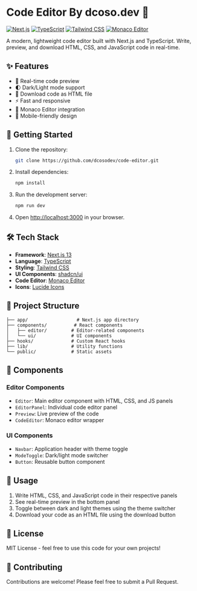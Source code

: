 # Code Editor By dcoso.dev 🚀

[![Next.js](https://img.shields.io/badge/Next.js-13-black?logo=next.js)](https://nextjs.org/)
[![TypeScript](https://img.shields.io/badge/TypeScript-5-blue?logo=typescript)](https://www.typescriptlang.org/)
[![Tailwind CSS](https://img.shields.io/badge/Tailwind-3-38B2AC?logo=tailwind-css)](https://tailwindcss.com/)
[![Monaco Editor](https://img.shields.io/badge/Monaco-0.45-027ACC?logo=visual-studio-code)](https://microsoft.github.io/monaco-editor/)

A modern, lightweight code editor built with Next.js and TypeScript. Write, preview, and download HTML, CSS, and JavaScript code in real-time.


## ✨ Features

- 🎨 Real-time code preview
- 🌓 Dark/Light mode support
- 💾 Download code as HTML file
- ⚡ Fast and responsive
- 🎯 Monaco Editor integration
- 📱 Mobile-friendly design

## 🚀 Getting Started

1. Clone the repository:
   ```bash
   git clone https://github.com/dcosodev/code-editor.git
   ```

2. Install dependencies:
   ```bash
   npm install
   ```

3. Run the development server:
   ```bash
   npm run dev
   ```

4. Open [http://localhost:3000](http://localhost:3000) in your browser.

## 🛠️ Tech Stack

- **Framework**: [Next.js 13](https://nextjs.org/)
- **Language**: [TypeScript](https://www.typescriptlang.org/)
- **Styling**: [Tailwind CSS](https://tailwindcss.com/)
- **UI Components**: [shadcn/ui](https://ui.shadcn.com/)
- **Code Editor**: [Monaco Editor](https://microsoft.github.io/monaco-editor/)
- **Icons**: [Lucide Icons](https://lucide.dev/)

## 📁 Project Structure

```
├── app/                  # Next.js app directory
├── components/          # React components
│   ├── editor/         # Editor-related components
│   └── ui/             # UI components
├── hooks/              # Custom React hooks
├── lib/                # Utility functions
└── public/             # Static assets
```

## 🧩 Components

### Editor Components

- `Editor`: Main editor component with HTML, CSS, and JS panels
- `EditorPanel`: Individual code editor panel
- `Preview`: Live preview of the code
- `CodeEditor`: Monaco editor wrapper

### UI Components

- `Navbar`: Application header with theme toggle
- `ModeToggle`: Dark/light mode switcher
- `Button`: Reusable button component

## 🎯 Usage

1. Write HTML, CSS, and JavaScript code in their respective panels
2. See real-time preview in the bottom panel
3. Toggle between dark and light themes using the theme switcher
4. Download your code as an HTML file using the download button

## 📄 License

MIT License - feel free to use this code for your own projects!

## 🤝 Contributing

Contributions are welcome! Please feel free to submit a Pull Request.